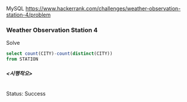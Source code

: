 <!--# SQL-->
MySQL https://www.hackerrank.com/challenges/weather-observation-station-4/problem
### Weather Observation Station 4

Solve
```sql
select count(CITY)-count(distinct(CITY))
from STATION
```

##### <시행착오>
```sql

```

Status: Success

